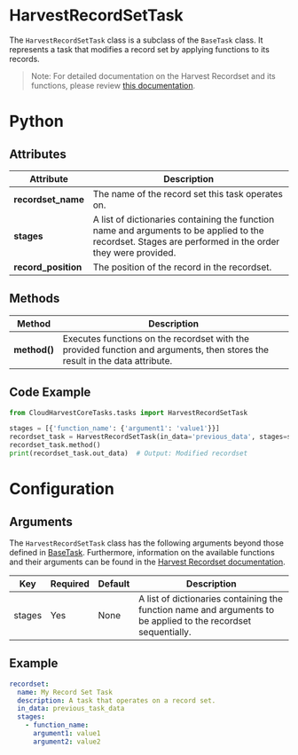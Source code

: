 # HarvestRecordSetTask
The `HarvestRecordSetTask` class is a subclass of the `BaseTask` class. It represents a task that modifies a record set by applying functions to its records.

> Note: For detailed documentation on the Harvest Recordset and its functions, please review [this documentation](../../CloudHarvestCoreTasks/data_model/README.md).

# Python

## Attributes
| Attribute           | Description                                                                                                                                             |
|---------------------|---------------------------------------------------------------------------------------------------------------------------------------------------------|
| **recordset_name**  | The name of the record set this task operates on.                                                                                                       |
| **stages**          | A list of dictionaries containing the function name and arguments to be applied to the recordset. Stages are performed in the order they were provided. |
| **record_position** | The position of the record in the recordset.                                                                                                            |

## Methods
| Method       | Description                                                                                                                 |
|--------------|-----------------------------------------------------------------------------------------------------------------------------|
| **method()** | Executes functions on the recordset with the provided function and arguments, then stores the result in the data attribute. |

## Code Example
```python
from CloudHarvestCoreTasks.tasks import HarvestRecordSetTask

stages = [{'function_name': {'argument1': 'value1'}}]
recordset_task = HarvestRecordSetTask(in_data='previous_data', stages=stages)
recordset_task.method()
print(recordset_task.out_data)  # Output: Modified recordset
```

# Configuration

## Arguments
The `HarvestRecordSetTask` class has the following arguments beyond those defined in [BaseTask](./base.md). Furthermore,
information on the available functions and their arguments can be found in the [Harvest Recordset documentation](../../CloudHarvestCoreTasks/data_model/README.md).

| Key            | Required | Default | Description                                                                                                    |
|----------------|----------|---------|----------------------------------------------------------------------------------------------------------------|
| stages         | Yes      | None    | A list of dictionaries containing the function name and arguments to be applied to the recordset sequentially. |

## Example

```yaml
recordset:
  name: My Record Set Task
  description: A task that operates on a record set.
  in_data: previous_task_data
  stages:
    - function_name:
      argument1: value1
      argument2: value2
```